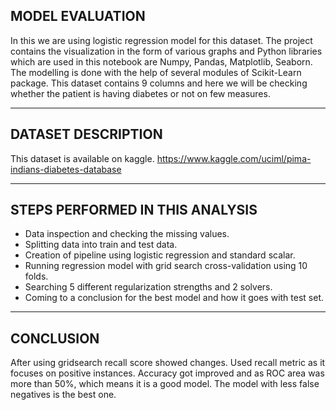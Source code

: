 ## MODEL EVALUATION
In this we are using logistic regression model for this dataset. The project contains the visualization in the form of various graphs and Python libraries which are used in this notebook are Numpy, Pandas, Matplotlib, Seaborn. The modelling is done with the help of several modules of Scikit-Learn package. This dataset contains 9 columns and here we will be checking whether the patient is having diabetes or not on few measures.
_____________________________________________________________________________________________________________________________________________________________________________
## DATASET DESCRIPTION
This dataset is available on kaggle.
https://www.kaggle.com/uciml/pima-indians-diabetes-database
_____________________________________________________________________________________________________________________________________________________________________________
## STEPS PERFORMED IN THIS ANALYSIS
- Data inspection and checking the missing values.
- Splitting data into train and test data.
- Creation of pipeline using logistic regression and standard scalar.
- Running regression model with grid search cross-validation using 10 folds.
- Searching 5 different regularization strengths and 2 solvers.
- Coming to a conclusion for the best model and how it goes with test set.
_____________________________________________________________________________________________________________________________________________________________________________
## CONCLUSION
After using gridsearch recall score showed changes. Used recall metric as it focuses on positive instances. Accuracy got improved and as ROC area was more than 50%, which means it is a good model. The model with less false negatives is the best one.
